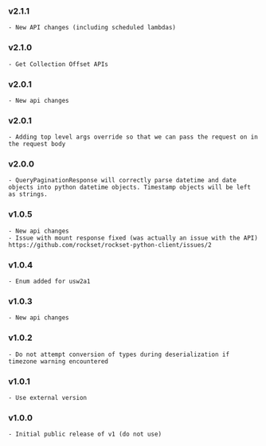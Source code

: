 ### v2.1.1
    - New API changes (including scheduled lambdas)

### v2.1.0
    - Get Collection Offset APIs

### v2.0.1
    - New api changes
### v2.0.1
    - Adding top level args override so that we can pass the request on in the request body

### v2.0.0
    - QueryPaginationResponse will correctly parse datetime and date objects into python datetime objects. Timestamp objects will be left as strings.

### v1.0.5
    - New api changes
    - Issue with mount response fixed (was actually an issue with the API) https://github.com/rockset/rockset-python-client/issues/2

### v1.0.4
    - Enum added for usw2a1

### v1.0.3
    - New api changes

### v1.0.2
    - Do not attempt conversion of types during deserialization if timezone warning encountered

### v1.0.1
    - Use external version

### v1.0.0
    - Initial public release of v1 (do not use)
